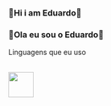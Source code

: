 ### 👾Hi i am Eduardo👾
### 👾Ola eu sou o Eduardo👾


Linguagens que eu uso 
<div style="display: inline_block"><br/>
  <img src="https://cdn.jsdelivr.net/gh/devicons/devicon/icons/c/c-original.svg" width="50" />
</div>
